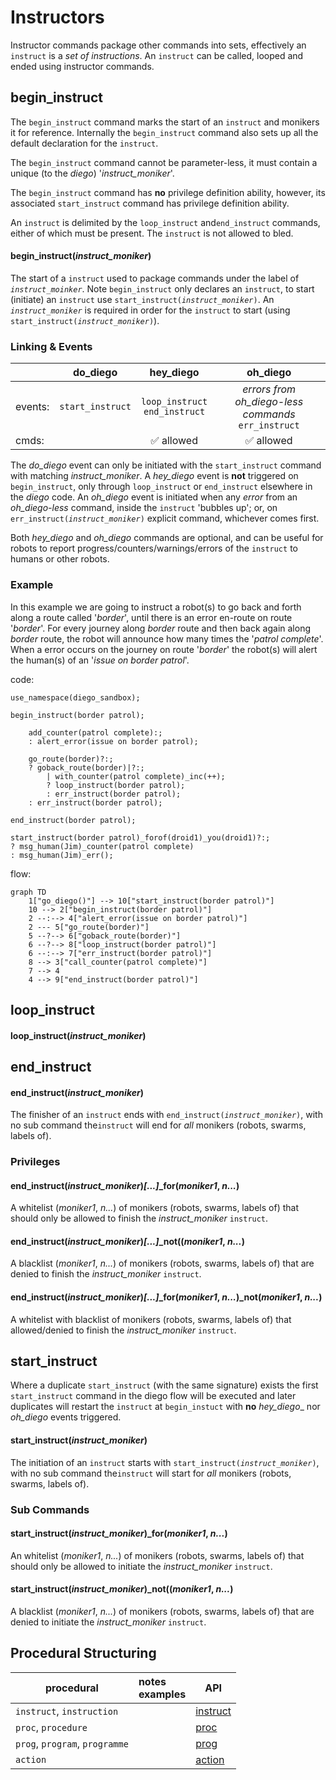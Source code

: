 # Instructors
Instructor commands package other commands into sets, effectively an ``instruct`` is a *set of instructions*.  An ``instruct`` can be called, looped and ended using instructor commands.
## begin_instruct
The ``begin_instruct`` command marks the start of an ``instruct`` and monikers it for reference.  Internally the ``begin_instruct`` command also sets up all the default declaration for the ``instruct``.

The ```begin_instruct``` command  cannot be parameter-less, it must contain a unique (to the *diego*) '*instruct_moniker*'.

The ```begin_instruct``` command has **no** privilege definition ability, however, its associated ``start_instruct`` command has privilege definition ability.

An ``instruct`` is delimited by the ```loop_instruct``` and```end_instruct``` commands, either of which must be present.  The ``instruct`` is not allowed to bled.
#### begin_instruct(*instruct_moniker*)
The start of a ```instruct``` used to package commands under the label of *```instruct_moinker```*.    Note ```begin_instruct``` only declares an ```instruct```, to start (initiate) an ```instruct``` use ```start_instruct(```*```instruct_moniker```*```)```.
An *```instruct_moniker```* is required in order for the ```instruct```  to start (using ```start_instruct(```*```instruct_moniker```*```)```).
### Linking & Events
| | do_diego | hey_diego | oh_diego |
|--|:--:|:--:|:--:|
| events: | ```start_instruct``` |```loop_instruct```<br>```end_instruct``` | *errors from oh_diego-less commands*<br>``err_instruct`` |
| cmds: |  | ✅ allowed | ✅ allowed |
The _do_diego_ event can only be initiated with the ```start_instruct``` command with matching *instruct_moniker*.   A _hey_diego_ event is **not** triggered on ```begin_instruct```, only through ```loop_instruct``` or ```end_instruct``` elsewhere in the _diego_ code.    An _oh_diego_ event is initiated when any _error_ from an _oh_diego-less_ command, inside the ``instruct`` 'bubbles up'; or, on ``err_instruct(``*``instruct_moniker``*``)`` explicit command, whichever comes first.

Both _hey_diego_ and _oh_diego_ commands are optional, and can be useful for robots to report progress/counters/warnings/errors of the ```instruct``` to humans or other robots.
### Example
In this example we are going to instruct a robot(s) to go back and forth along a route called '*border*', until there is an error en-route on route '*border*'.  For every journey along *border* route and then back again along *border* route, the robot will announce how many times the '*patrol complete*'.  When a error occurs on the journey on route '*border*' the robot(s) will alert the human(s) of an '*issue on border patrol*'.

code:
```diego
use_namespace(diego_sandbox);

begin_instruct(border patrol);
  	
  	add_counter(patrol complete):;
  	: alert_error(issue on border patrol);
  	  
    go_route(border)?:;
    ? goback_route(border)|?:;
    	| with_counter(patrol complete)_inc(++);
    	? loop_instruct(border patrol);
        : err_instruct(border patrol);
    : err_instruct(border patrol);

end_instruct(border patrol);

start_instruct(border patrol)_forof(droid1)_you(droid1)?:;
? msg_human(Jim)_counter(patrol complete)
: msg_human(Jim)_err();
```
flow:
```mermaid
graph TD
    1["go_diego()"] --> 10["start_instruct(border patrol)"]
    10 --> 2["begin_instruct(border patrol)"]
    2 --:--> 4["alert_error(issue on border patrol)"]
    2 --- 5["go_route(border)"]
    5 --?--> 6["goback_route(border)"]
    6 --?--> 8["loop_instruct(border patrol)"]
    6 --:--> 7["err_instruct(border patrol)"]
    8 --> 3["call_counter(patrol complete)"]
    7 --> 4
    4 --> 9["end_instruct(border patrol)"]
```






## loop_instruct
#### loop_instruct(*instruct_moniker*)
## <a name="end_instruct"></a>end_instruct
#### end_instruct(*instruct_moniker*)
The finisher of an ```instruct``` ends with  ```end_instruct(```*```instruct_moniker```*```)```, with no sub command the```instruct``` will end  for _all_ monikers (robots, swarms, labels of).
### Privileges
#### end_instruct(*instruct_moniker*)*[...]*_for(*moniker1*, *n...*)
A whitelist (*moniker1*, *n...*) of monikers (robots, swarms, labels of) that should only be allowed to finish the *instruct_moniker* ```instruct```.
#### end_instruct(*instruct_moniker*)*[...]*_not((*moniker1*, *n...*)
A blacklist (*moniker1*, *n...*) of monikers (robots, swarms, labels of) that are denied to finish the *instruct_moniker* ```instruct```.
#### end_instruct(*instruct_moniker*)*[...]*_for(*moniker1*, *n...*)_not(*moniker1*, *n...*)
A whitelist with blacklist of monikers (robots, swarms, labels of) that allowed/denied to finish the *instruct_moniker* ```instruct```.
## <a name="start_instruct"></a>start_instruct
Where a duplicate ```start_instruct``` (with the same signature) exists the first ```start_instruct``` command in the diego flow will be executed and later duplicates will restart the ```instruct``` at ```begin_instuct``` with **no** _hey_diego__ nor _oh_diego_ events triggered.
#### start_instruct(*instruct_moniker*)
The initiation of an ```instruct``` starts with  ```start_instruct(```*```instruct_moniker```*```)```, with no sub command the```instruct``` will start for _all_ monikers (robots, swarms, labels of).
### Sub Commands
#### start_instruct(*instruct_moniker*)_for(*moniker1*, *n...*)
An whitelist (*moniker1*, *n...*) of monikers (robots, swarms, labels of) that should only be allowed to initiate the *instruct_moniker* ```instruct```.
#### start_instruct(*instruct_moniker*)_not((*moniker1*, *n...*)
A blacklist (*moniker1*, *n...*) of monikers (robots, swarms, labels of) that are denied to initiate the *instruct_moniker* ```instruct```.



## <a name="proce"></a> Procedural Structuring

| procedural | notes<br>examples | API |
|--|:--|--|
| `instruct`, `instruction` |  | [instruct](/instruct.md) |
| `proc`, `procedure` | | [proc](/proc.md) |
| `prog`, `program`, `programme` | | [prog](/prog.md) |
| `action` | | [action](/action.md) |